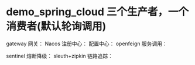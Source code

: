 # demo_spring_cloud   三个生产者，一个消费者(默认轮询调用)

 gateway  网关：
 Nacos   注册中心：
         配置中心：
 openfeign 服务调用：
 
 sentinel 熔断降级：
 sleuth+zipkin 链路追踪：
 
